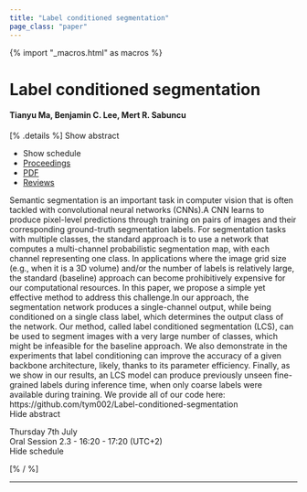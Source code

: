```yaml
---
title: "Label conditioned segmentation"
page_class: "paper"
---
```


{% import "_macros.html" as macros %}

# Label conditioned segmentation

#### Tianyu Ma, Benjamin C. Lee, Mert R. Sabuncu

[% .details %]
<a class="toggle_visibility" data-selector=".abstract" data-level="3">Show abstract</a>
- <a class="toggle_visibility" data-selector=".schedule" data-level="3">Show schedule</a>
- <a href="">Proceedings</a>
- <a href="https://openreview.net/pdf?id=ML3EIKhFMaW">PDF</a>
- <a href="https://openreview.net/forum?id=ML3EIKhFMaW">Reviews</a>

<p>
    <span class="abstract">
        Semantic segmentation is an important task in computer vision that is often tackled with convolutional neural networks (CNNs).A CNN learns to produce pixel-level predictions through training on pairs of images and their corresponding ground-truth segmentation labels. For segmentation tasks with multiple classes, the standard approach is to use a network that computes a multi-channel probabilistic segmentation map, with each channel representing one class. In applications where the image grid size (e.g., when it is a 3D volume) and/or the number of labels is relatively large, the standard (baseline) approach can become prohibitively expensive for our computational resources. In this paper, we propose a simple yet effective method to address this challenge.In our approach, the segmentation network produces a single-channel output, while being conditioned on a single class label, which determines the output class of the network. Our method, called label conditioned segmentation (LCS), can be used to segment images with a very large number of classes, which might be infeasible for the baseline approach. We also demonstrate in the experiments that label conditioning can improve the accuracy of a given backbone architecture, likely, thanks to its parameter efficiency. Finally, as we show in our results, an LCS model can produce previously unseen fine-grained labels during inference time, when only coarse labels were available during training. We provide all of our code here: https://github.com/tym002/Label-conditioned-segmentation
        <br>
        <span class="actions"><a class="toggle_visibility" data-level="2">Hide abstract</a></span>
    </span>
</p>

<p>
    <span class="schedule">
        Thursday 7th July<br>Oral Session 2.3 - 16:20 - 17:20 (UTC+2)
        <br>
        <span class="actions"><a class="toggle_visibility" data-level="2">Hide schedule</a></span>
    </span>
</p>

[% / %]


---

<!-- {{ macros.presentation('', '', 720, 450) }} -->